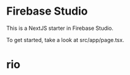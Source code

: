 # Firebase Studio

This is a NextJS starter in Firebase Studio.

To get started, take a look at src/app/page.tsx.


# rio
